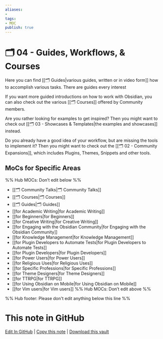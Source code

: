 ```yaml
---
aliases:
- 
tags: 
- MOC
publish: true
---
```


# 🗂️ 04 - Guides, Workflows, & Courses

Here you can find [[🗂️ Guides|various guides, written or in video form]] how to accomplish various tasks. There are guides every interest

If you want more guided introductions on how to work with Obsidian, you can also check out the various [[🗂️ Courses]] offered by Community members.

Are you rather looking for examples to get inspired? Then you might want to check out [[🗂️ 03 - Showcases & Templates|the examples and showcases]] instead. 

Do you already have a good idea of your workflow, but are missing the tools to implement it? Then you might want to check out the [[🗂️ 02 - Community Expansions]], which includes Plugins, Themes, Snippets and other tools.

## MoCs for Specific Areas

%% Hub MOCs: Don’t edit below  %%
-  [[🗂️ Community Talks|🗂️ Community Talks]]
-  [[🗂️ Courses|🗂️ Courses]]
-  [[🗂️ Guides|🗂️ Guides]]
-  [[for Academic Writing|for Academic Writing]]
-  [[for Beginners|for Beginners]]
-  [[for Creative Writing|for Creative Writing]]
-  [[for Engaging with the Obsidian Community|for Engaging with the Obsidian Community]]
-  [[for Knowledge Management|for Knowledge Management]]
-  [[for Plugin Developers to Automate Tests|for Plugin Developers to Automate Tests]]
-  [[for Plugin Developers|for Plugin Developers]]
-  [[for Power Users|for Power Users]]
-  [[for Religious Uses|for Religious Uses]]
-  [[for Specific Professions|for Specific Professions]]
-  [[for Theme Designers|for Theme Designers]]
-  [[for TTRPG|for TTRPG]]
-  [[for Using Obsidian on Mobile|for Using Obsidian on Mobile]]
-  [[for Vim users|for Vim users]]
%% Hub MOCs: Don’t edit above  %%

%% Hub footer: Please don't edit anything below this line %%

# This note in GitHub

<span class="git-footer">[Edit In GitHub](https://github.dev/obsidian-community/obsidian-hub/blob/main/04%20-%20Guides%2C%20Workflows%2C%20%26%20Courses/%F0%9F%97%82%EF%B8%8F%2004%20-%20Guides%2C%20Workflows%2C%20%26%20Courses.md "git-hub-edit-note") | [Copy this note](https://raw.githubusercontent.com/obsidian-community/obsidian-hub/main/04%20-%20Guides%2C%20Workflows%2C%20%26%20Courses/%F0%9F%97%82%EF%B8%8F%2004%20-%20Guides%2C%20Workflows%2C%20%26%20Courses.md "git-hub-copy-note") | [Download this vault](https://github.com/obsidian-community/obsidian-hub/archive/refs/heads/main.zip "git-hub-download-vault") </span>
